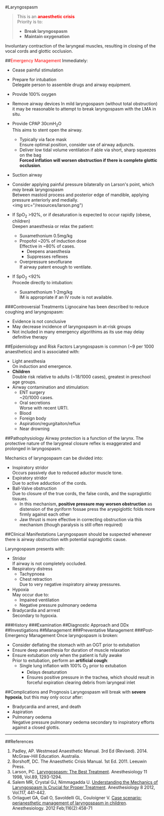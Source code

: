 #Laryngospasm

> This is an <span style="color:red">**anaesthetic crisis**</span>  
> Priority is to:
>* **Break laryngospasm**
>* **Maintain oxygenation**

Involuntary contraction of the laryngeal muscles, resulting in closing of the vocal cords and glottic occlusion.


##<span style="color:red">Emergency Management</span>
Immediately:
* Cease painful stimulation
* Prepare for intubation  
Delegate person to assemble drugs and airway equipment.

* Provide 100% oxygen
* Remove airway devices 
In mild laryngospasm (without total obstruction) it may be reasonable to attempt to break laryngospasm with the LMA in situ.
* Provide CPAP 30cmH<sub>2</sub>O  
This aims to stent open the airway.
	* Typically via face mask  
	Ensure optimal position, consider use of airway adjuncts.
	* Deliver low tidal volume ventilation if able via short, sharp squeezes on the bag  
	**Forced inflation will worsen obstruction if there is complete glottic occlusion**.
* Suction airway
* Consider applying painful pressure bilaterally on Larson's point, which *may* break laryngospasm  
Between mastoid process and posterior edge of mandible, applying pressure anteriorly and medially.  
<img src="/resources/larson.png")


* If SpO<sub>2</sub> >92%, or if desaturation is expected to occur rapidly (obese, children)  
Deepen anaesthesia or relax the patient:
	* Suxamethonium 0.5mg/kg
	* Propofol ~20% of induction dose  
	Effective in ~80% of cases.
		* Deepens anaesthesia
		* Suppresses reflexes
	* Overpressure sevoflurane  
	If airway patent enough to ventilate.


* If SpO<sub>2</sub> <92%  
Procede directly to intubation:
	* Suxamethonium 1-2mg/kg  
	IM is appropriate if an IV route is not available.

###Controversial Treatments
Lignocaine has been described to reduce coughing and laryngospasm:
* Evidence is not conclusive
* May decrease incidence of laryngospasm in at-risk groups
* Not included in many emergency algorithims as its use may delay definitive therapy

##Epidemiology and Risk Factors
Laryngospasm is common (~9 per 1000 anaesthetics) and is associated with:
* Light anesthesia  
On induction and emergence.
* **Children**  
Double risk relative to adults (~18/1000 cases), greatest in preschool age groups.
* Airway contamination and stimulation:
	* ENT surgery  
	~20/1000 cases.
	* Oral secretions  
	Worse with recent URTI.
	* Blood
	* Foreign body
	* Aspiration/regurgitaiton/reflux
	* Near drowning


##Pathophysiology
Airway protection is a function of the larynx. The protective nature of the larygneal closure reflex is exaggerated and prolonged in laryngospasm.

Mechanics of laryngospasm can be divided into:
* Inspiratory stridor  
Occurs passively due to reduced aductor muscle tone.
* Expiratory stridor  
Due to active adduction of the cords.
* Ball-Valve obstruction  
Due to closure of the true cords, the false cords, and the supraglottic tissues.
	* In this mechanism, **positive pressure may worsen obstruction** as distension of the pyriform fossae press the aryepiglottic folds more firmly against each other
	* Jaw thrust is more effective in correcting obstruction via this mechanism (though paralysis is still often required)


##Clinical Manifestations
Laryngospasm should be suspected whenever there is airway obstruction with potential supraglottic cause.

Laryngospasm presents with:
* Stridor  
If airway is not completely occluded.
* Respiratory distress
	* Tachypnoea
	* Chest retraction  
	Due to very negative inspiratory airway pressures.
* Hypoxia  
May occur due to:
	* Impaired ventilation
	* Negative pressure pulmonary oedema
* Bradycardia and arrrest  
Secondary to hypoxia.


###History
###Examination
##Diagnostic Approach and DDx
##Investigations
##Management
###Preventative Management
###Post-Emergency Management
Once laryngospasm is broken:
* Consider deflating the stomach with an OGT prior to extubation
* Ensure deep anaesthesia for duration of muscle relaxation
* Ensure extubation only when the patient is fully awake  
Prior to extubation, perform an **artificial cough**:
	* Single lung inflation with 100% O<sub>2</sub> prior to extubation
		* Delays desaturation
		* Ensures positive pressure in the trachea, which should result in forceful expiration clearing debris from laryngeal inlet

##Complications and Prognosis
Laryngospasm will break with **severe hypoxia**, but this may only occur after:
* Bradycardia and arrest, and death
* Aspiration
* Pulmonary oedema  
Negative pressure pulmonary oedema secondary to inspiratory efforts against a closed glottis.


---

##References
1. Padley, AP. Westmead Anaesthetic Manual. 3rd Ed (Revised). 2014. McGraw-Hill Education. Australia.
2. Borshoff, DC. The Anaesthetic Crisis Manual. 1st Ed. 2011. Leeuwin Press.
3. Larson, PC. [Laryngospasm: The Best Treatment](http://anesthesiology.pubs.asahq.org/article.aspx?articleid=1947036). Anesthesiology 11 1998, Vol.89, 1293-1294.
4. Salem MR, Crystal GJ, Nimmagadda U. [Understanding the Mechanics of Laryngospasm Is Crucial for Proper Treatment](http://anesthesiology.pubs.asahq.org/article.aspx?articleid=1934249). Anesthesiology 8 2012, Vol.117, 441-442.
5. Orliaguet GA, Gall O, Savoldelli GL, Couloigner V. [Case scenario: perianesthetic management of laryngospasm in children](http://anesthesiology.pubs.asahq.org/article.aspx?articleid=1934030). Anesthesiology. 2012 Feb;116(2):458-71